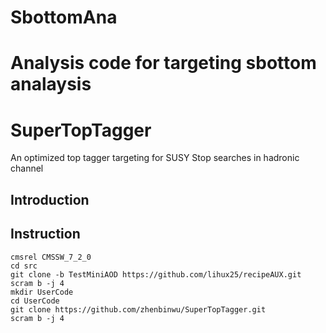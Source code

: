 # SbottomAna
Analysis code for targeting sbottom analaysis 
=======
SuperTopTagger
==============

An optimized top tagger targeting for SUSY Stop searches in hadronic channel

Introduction
-------------- 

Instruction
-------------- 
```
cmsrel CMSSW_7_2_0
cd src
git clone -b TestMiniAOD https://github.com/lihux25/recipeAUX.git
scram b -j 4
mkdir UserCode
cd UserCode
git clone https://github.com/zhenbinwu/SuperTopTagger.git
scram b -j 4
```
